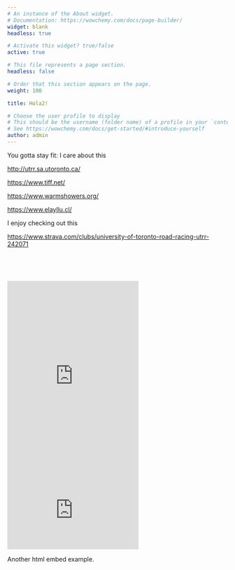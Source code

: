 ```yaml
---
# An instance of the About widget.
# Documentation: https://wowchemy.com/docs/page-builder/
widget: blank
headless: true

# Activate this widget? true/false
active: true

# This file represents a page section.
headless: false

# Order that this section appears on the page.
weight: 100

title: Hola2!

# Choose the user profile to display
# This should be the username (folder name) of a profile in your `content/authors/` folder.
# See https://wowchemy.com/docs/get-started/#introduce-yourself
author: admin
---
```


You gotta stay fit:
	I care about this

http://utrr.sa.utoronto.ca/

https://www.tiff.net/

https://www.warmshowers.org/

https://www.elayllu.cl/

I enjoy checking out this

https://www.strava.com/clubs/university-of-toronto-road-racing-utrr-242071


<!--more-->

<style>
  .strava-badge- { display: inline-block; height: 48px; }
  .strava-badge- img { visibility: hidden; height: 48px; }
  .strava-badge-:hover { background-position: 0 -63px; }
  .strava-badge-follow { height: 48px; width: 48px; background: url(//badges.strava.com/echelon-sprite-48.png) no-repeat 0 0; }
</style>
<a href="http://strava.com/athletes/9934456/badge" class="strava-badge- strava-badge-follow" target="_blank"><img src="//badges.strava.com/echelon-sprite-48.png" alt="Strava" /></a>

<iframe height='454' width='300' frameborder='0' allowtransparency='true' scrolling='no' src='https://www.strava.com/athletes/9934456/latest-rides/e322c8a9472eb2827918797f21f88acbc511ac2c'></iframe>

<iframe height='160' width='300' frameborder='0' allowtransparency='true' scrolling='no' src='https://www.strava.com/athletes/9934456/activity-summary/e322c8a9472eb2827918797f21f88acbc511ac2c'></iframe>


Another html embed example.